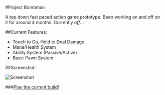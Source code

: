 #Project Bombman

A top down fast paced action game prototype. Been working on and off on it for around 4 months. Currently *off*…

##Current Features:

- Touch to Go, Hold to Deal Damage
- Mana/Health System
- Ability System (Passive/Active)
- Basic Pawn System

##Screenshot:

![Screenshot](https://raw.github.com/Lizdo/Project-Bombman/master/Screenshots/Screenshot.png)

###[Play the current build!](http://htmlpreview.github.com/?https://github.com/Lizdo/Project-Bombman/blob/master/Export/Export.html)
